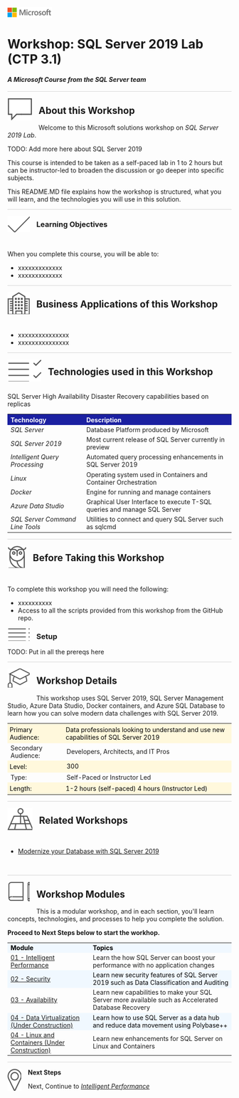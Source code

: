 
![](graphics/microsoftlogo.png)

# Workshop: SQL Server 2019 Lab (CTP 3.1)

#### <i>A Microsoft Course from the SQL Server team</i>

<p style="border-bottom: 1px solid lightgrey;"></p>

<img style="float: left; margin: 0px 15px 15px 0px;" src="graphics/textbubble.png"> <h2>About this Workshop</h2>

Welcome to this Microsoft solutions workshop on *SQL Server 2019 Lab*.

TODO: Add more here about SQL Server 2019

This course is intended to be taken as a self-paced lab in 1 to 2 hours but can be instructor-led to broaden the discussion or go deeper into specific subjects.

This README.MD file explains how the workshop is structured, what you will learn, and the technologies you will use in this solution.

<p style="border-bottom: 1px solid lightgrey;"></p>

<img style="float: left; margin: 0px 15px 15px 0px;" src="./graphics/checkmark.png"> <h3>Learning Objectives</h3>
<br>

When you complete this course, you will be able to:

- xxxxxxxxxxxxx
- xxxxxxxxxxxxx

<p style="border-bottom: 1px solid lightgrey;"></p>
<img style="float: left; margin: 0px 15px 15px 0px;" src="./graphics/building1.png"> <h2>Business Applications of this Workshop</h2>

<br>

- xxxxxxxxxxxxxxx
- xxxxxxxxxxxxxxx<br>

<p style="border-bottom: 1px solid lightgrey;"></p>

<img style="float: left; margin: 0px 15px 15px 0px;" src="./graphics/listcheck.png"> <h2>Technologies used in this Workshop</h2>

<br>

 <table style="tr:nth-child(even) {background-color: #f2f2f2;}; text-align: left; display: table; border-collapse: collapse; border-spacing: 2px; border-color: gray;">

  <tr><th style="background-color: #1b20a1; color: white;">Technology</th> <th style="background-color: #1b20a1; color: white;">Description</th></tr>

  <tr><td><i>SQL Server</i></td><td>Database Platform produced by Microsoft</td></tr>
  <tr><td><i>SQL Server 2019</i></td><td>Most current release of SQL Server currently in preview</td></tr>
  <tr><td><i>Intelligent Query Processing</i></td><td>Automated query processing enhancements in SQL Server 2019</td></tr>
 SQL Server High Availability Disaster Recovery capabilities based on replicas</i></td></tr>
  <tr><td><i>Linux</i></td><td>Operating system used in Containers and Container Orchestration</td></tr>
  <tr><td><i>Docker</i></td><td>Engine for running and manage containers</td></tr>
  
  <tr><td><i>Azure Data Studio<i></td><td>Graphical User Interface to execute T-SQL queries and manage SQL Server</td></tr>
  <tr><td><i>SQL Server Command Line Tools<i></td><td>Utilities to connect and query SQL Server such as sqlcmd</td></tr>

</table>

<p style="border-bottom: 1px solid lightgrey;"></p>

<img style="float: left; margin: 0px 15px 15px 0px;" src="./graphics/owl.png"> <h2>Before Taking this Workshop</h2>

<br>

To complete this workshop you will need the following:

- xxxxxxxxxx
- Access to all the scripts provided from this workshop from the GitHub repo.



<img style="float: left; margin: 0px 15px 15px 0px;" src="./graphics/bulletlist.png"> 
<h3>Setup</h3>

TODO: Put in all the prereqs here

<p style="border-bottom: 1px solid lightgrey;"></p>

<img style="float: left; margin: 0px 15px 15px 0px;" src="./graphics/education1.png"> <h2>Workshop Details</h2>

This workshop uses SQL Server 2019, SQL Server Management Studio, Azure Data Studio, Docker containers, and Azure SQL Database to learn how you can solve modern data challenges with SQL Server 2019.

<table style="tr:nth-child(even) {background-color: #f2f2f2;}; text-align: left; display: table; border-collapse: collapse; border-spacing: 5px; border-color: gray;">

  <tr><td style="background-color: Cornsilk; color: black; padding: 5px 5px;">Primary Audience:</td><td style="background-color: Cornsilk; color: black; padding: 5px 5px;">Data professionals looking to understand and use new capabilities of SQL Server 2019</td></tr>
  <tr><td>Secondary Audience:</td><td> Developers, Architects, and IT Pros</td></tr>
  <tr><td style="background-color: Cornsilk; color: black; padding: 5px 5px;">Level: </td><td style="background-color: Cornsilk; color: black; padding: 5px 5px0;"> 300</td></tr>
  <tr><td>Type:</td><td>Self-Paced or Instructor Led</td></tr>
  <tr><td style="background-color: Cornsilk; color: black; padding: 5px 5px;">Length: </td><td style="background-color: Cornsilk; color: black; padding: 5px 5px;">1-2 hours (self-paced) 4 hours (Instructor Led)</td></tr>

</table>

<p style="border-bottom: 1px solid lightgrey;"></p>

<img style="float: left; margin: 0px 15px 15px 0px;" src="./graphics/pinmap.png"> <h2>Related Workshops</h2><br>

- [Modernize your Database with SQL Server 2019](https://github.com/Microsoft/sqlworkshops/tree/master/ModernizeYourDatabases2019)

<br>

<p style="border-bottom: 1px solid lightgrey;"></p>

<img style="float: left; margin: 0px 15px 15px 0px;" src="./graphics/bookpencil.png"> <h2>Workshop Modules</h2>

This is a modular workshop, and in each section, you'll learn concepts, technologies, and processes to help you complete the solution. 

**Proceed to Next Steps below to start the workhop.**
<table style="tr:nth-child(even) {background-color: #f2f2f2;}; text-align: left; display: table; border-collapse: collapse; border-spacing: 5px; border-color: gray;">

  <tr><td style="background-color: AliceBlue; color: black;"><b>Module</b></td><td style="background-color: AliceBlue; color: black;"><b>Topics</b></td></tr>

  <tr><td><a href="./01_IntelligentPerformance.md" target="_blank">01 - Intelligent Performance</a></td><td> Learn the how SQL Server can boost your performance with no application changes</td></tr>
  <tr><td style="background-color: AliceBlue; color: black;"><a href="./02_Security.md" target="_blank">02 - Security</a> </td><td td style="background-color: AliceBlue; color: black;"> Learn new security features of SQL Server 2019 such as Data Classification and Auditing</td></tr>
  <tr><td><a href="./03_Availability.md" target="_blank">03 - Availability</a></td><td> Learn new capabilities to make your SQL Server more available such as Accelerated Database Recovery</td></tr>
  <tr><td style="background-color: AliceBlue; color: black;"><a href="./04_DataVirtualization.md" target="_blank">04 - Data Virtualization (Under Construction)</a> </td><td td style="background-color: AliceBlue; color: black;">Learn how to use SQL Server as a data hub and reduce data movement using Polybase++ </td></tr> 
  <tr><td><a href="./05_Linux_and_Containers.md" target="_blank">04 - Linux and Containers (Under Construction)</a></td><td>Learn new enhancements for SQL Server on Linux and Containers</td></tr>
  <tr></tr>
  <tr></tr>
</table>

<p style="border-bottom: 1px solid lightgrey;"></p>

<p><img style="float: left; margin: 0px 15px 15px 0px;" src="./graphics/geopin.png"><b>Next Steps</b></p>
Next, Continue to <a href="./01_IntelligentPerformance.md" target="_blank"><i>Intelligent Performance</i></a>
